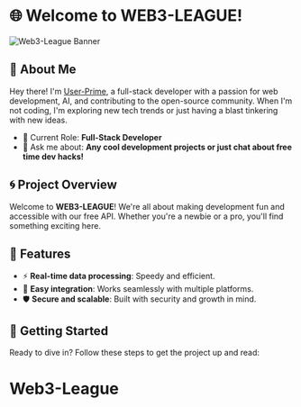 # 🌐 Welcome to WEB3-LEAGUE!

![Web3-League Banner](https://github.com/Web3-League/Web3-League/blob/cartoon.jpg)


## 👋 About Me

Hey there! I'm [User-Prime](https://github.com/Web3-League), a full-stack developer with a passion for web development, AI, and contributing to the open-source community. When I'm not coding, I'm exploring new tech trends or just having a blast tinkering with new ideas.

- 💼 Current Role: **Full-Stack Developer**
- 💬 Ask me about: **Any cool development projects or just chat about free time dev hacks!**



## 🌀 Project Overview

Welcome to **WEB3-LEAGUE**! We're all about making development fun and accessible with our free API. Whether you're a newbie or a pro, you'll find something exciting here.

## 🌟 Features

- ⚡ **Real-time data processing**: Speedy and efficient.
- 🔧 **Easy integration**: Works seamlessly with multiple platforms.
- 🛡️ **Secure and scalable**: Built with security and growth in mind.

## 🚀 Getting Started

Ready to dive in? Follow these steps to get the project up and read:




# Web3-League
